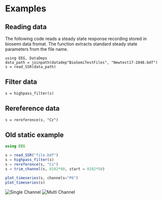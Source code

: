 # Examples

## Reading data

The following code reads a steady state response recording stored in biosemi data fromat.
The function extracts standard steady state parameters from the file name.

```@example fileread
using EEG, DataDeps
data_path = joinpath(datadep"BioSemiTestFiles", "Newtest17-2048.bdf")
s = read_SSR(data_path)
```

## Filter data

```@example fileread
s = highpass_filter(s)
```

## Rereference data

```@example fileread
s = rereference(s, "Cz")
```

## Old static example

```julia
using EEG

s = read_SSR("file.bdf")
s = highpass_filter(s)
s = rereference(s, "Cz")
s = trim_channel(s, 8192*80, start = 8192*50)

plot_timeseries(s, channels="P6")
plot_timeseries(s)
```

![Single Channel](https://cloud.githubusercontent.com/assets/748691/17362166/210e53f4-5974-11e6-8df0-c2723c65ba52.png)
![Multi Channel](https://cloud.githubusercontent.com/assets/748691/17362167/210f9c28-5974-11e6-8a05-62fa399d32d1.png)
